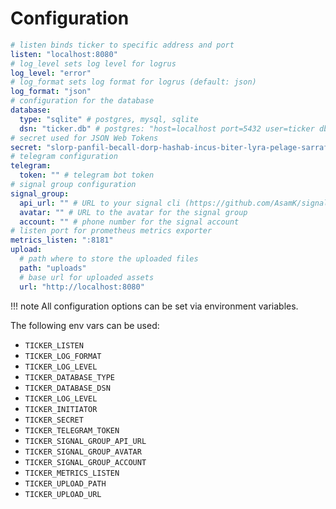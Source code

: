 # Configuration

```yaml
# listen binds ticker to specific address and port
listen: "localhost:8080"
# log_level sets log level for logrus
log_level: "error"
# log_format sets log format for logrus (default: json)
log_format: "json"
# configuration for the database
database:
  type: "sqlite" # postgres, mysql, sqlite
  dsn: "ticker.db" # postgres: "host=localhost port=5432 user=ticker dbname=ticker password=ticker sslmode=disable"
# secret used for JSON Web Tokens
secret: "slorp-panfil-becall-dorp-hashab-incus-biter-lyra-pelage-sarraf-drunk"
# telegram configuration
telegram:
  token: "" # telegram bot token
# signal group configuration
signal_group:
  api_url: "" # URL to your signal cli (https://github.com/AsamK/signal-cli)
  avatar: "" # URL to the avatar for the signal group
  account: "" # phone number for the signal account
# listen port for prometheus metrics exporter
metrics_listen: ":8181"
upload:
  # path where to store the uploaded files
  path: "uploads"
  # base url for uploaded assets
  url: "http://localhost:8080"
```

!!! note
    All configuration options can be set via environment variables.

The following env vars can be used:

* `TICKER_LISTEN`
* `TICKER_LOG_FORMAT`
* `TICKER_LOG_LEVEL`
* `TICKER_DATABASE_TYPE`
* `TICKER_DATABASE_DSN`
* `TICKER_LOG_LEVEL`
* `TICKER_INITIATOR`
* `TICKER_SECRET`
* `TICKER_TELEGRAM_TOKEN`
* `TICKER_SIGNAL_GROUP_API_URL`
* `TICKER_SIGNAL_GROUP_AVATAR`
* `TICKER_SIGNAL_GROUP_ACCOUNT`
* `TICKER_METRICS_LISTEN`
* `TICKER_UPLOAD_PATH`
* `TICKER_UPLOAD_URL`
